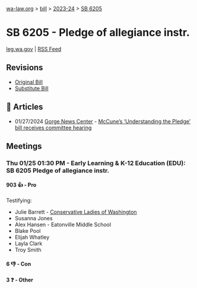 [wa-law.org](/) > [bill](/bill/) > [2023-24](/bill/2023-24/) > [SB 6205](/bill/2023-24/sb/6205/)

# SB 6205 - Pledge of allegiance instr.
[leg.wa.gov](https://app.leg.wa.gov/billsummary?BillNumber=6205&Year=2023&Initiative=false) | [RSS Feed](./rss.xml)

## Revisions
* [Original Bill](1/)
* [Substitute Bill](S/)

## 📰 Articles
* 01/27/2024 [Gorge News Center](/org/gorge_news_center/) - [McCune’s ‘Understanding the Pledge’ bill receives committee hearing](https://gorgenewscenter.com/2024/01/27/mccunes-understanding-the-pledge-bill-receives-committee-hearing/#:~:text=Senate%20Bill%206205)

## Meetings
### Thu 01/25 01:30 PM - Early Learning & K-12 Education (EDU): SB 6205 Pledge of allegiance instr.
#### 903 👍 - Pro
Testifying:
* Julie Barrett - [Conservative Ladies of Washington](/org/conservative_ladies_of_washington/)
* Susanna Jones
* Alex Hansen - Eatonville Middle School
* Blake Pool
* Elijah Whatley
* Layla Clark
* Troy Smith

#### 6 👎 - Con

#### 3 ❓ - Other
